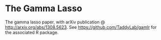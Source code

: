 The Gamma Lasso
===========

The gamma lasso paper, with arXiv publication @ http://arxiv.org/abs/1308.5623.  See https://github.com/TaddyLab/gamlr for the associated R package.
